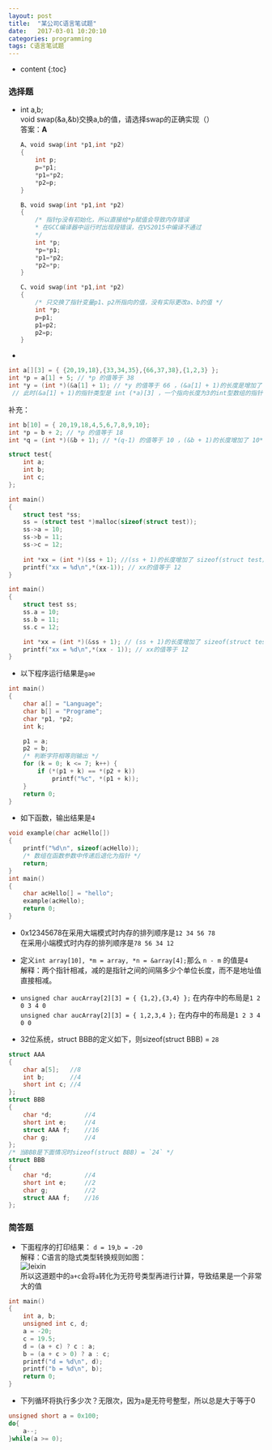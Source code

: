 ```yaml
---
layout: post
title:  "某公司C语言笔试题"
date:   2017-03-01 10:20:10
categories: programming
tags: C语言笔试题 
---
```


* content
{:toc}

### 选择题

* int a,b;   
void swap(&a,&b)交换a,b的值，请选择swap的正确实现（）   
答案：__A__
    ```c
    A、void swap(int *p1,int *p2)
    {
        int p;
        p=*p1;
        *p1=*p2;
        *p2=p;
    }

    B、void swap(int *p1,int *p2)
    {
        /* 指针p没有初始化，所以直接给*p赋值会导致内存错误 
        * 在GCC编译器中运行时出现段错误，在VS2015中编译不通过
        */
        int *p; 
        *p=*p1;
        *p1=*p2;
        *p2=*p;
    }

    C、void swap(int *p1,int *p2)
    {
        /* 只交换了指针变量p1、p2所指向的值，没有实际更改a、b的值 */
        int *p;
        p=p1;
        p1=p2;
        p2=p;
    }
    ```

* 
```c
int a[][3] = { {20,19,18},{33,34,35},{66,37,38},{1,2,3} };   
int *p = a[1] + 5; // *p 的值等于 38
int *y = (int *)(&a[1] + 1); // *y 的值等于 66 ，(&a[1] + 1)的长度是增加了 3*sizeof(int) 个长度 
 // 此时(&a[1] + 1)的指针类型是 int (*a)[3] ，一个指向长度为3的int型数组的指针
```    

补充： 

```c
int b[10] = { 20,19,18,4,5,6,7,8,9,10};  
int *p = b + 2; // *p 的值等于 18    
int *q = (int *)(&b + 1); // *(q-1) 的值等于 10 ，(&b + 1)的长度增加了 10*sizeof(int) 个长度 

struct test{
	int a;
	int b;
	int c;
};

int main()
{
    struct test *ss;
    ss = (struct test *)malloc(sizeof(struct test));
    ss->a = 10;
    ss->b = 11;
    ss->c = 12;
	
    int *xx = (int *)(ss + 1); //(ss + 1)的长度增加了 sizeof(struct test)个长度
    printf("xx = %d\n",*(xx-1)); // xx的值等于 12
}

int main()
{
    struct test ss;
    ss.a = 10;
    ss.b = 11;
    ss.c = 12;

    int *xx = (int *)(&ss + 1); // (ss + 1)的长度增加了 sizeof(struct test)个长度
    printf("xx = %d\n",*(xx - 1)); // xx的值等于 12
}

```

* 以下程序运行结果是`gae`
```c
int main()
{
	char a[] = "Language";
	char b[] = "Programe";
	char *p1, *p2;
	int k;

	p1 = a;
	p2 = b;
    /* 判断字符相等则输出 */
	for (k = 0; k <= 7; k++) {
		if (*(p1 + k) == *(p2 + k))
			printf("%c", *(p1 + k));
	}
	return 0;
}
```

* 如下函数，输出结果是`4`
```c
void example(char acHello[])
{
	printf("%d\n", sizeof(acHello));
    /* 数组在函数参数中传递后退化为指针 */
	return;
}
int main()
{
	char acHello[] = "hello";
	example(acHello);
	return 0;
}
```

* 0x12345678在采用大端模式时内存的排列顺序是`12 34 56 78`   
在采用小端模式时内存的排列顺序是`78 56 34 12`

* 定义`int array[10], *m = array, *n = &array[4];`那么 `n - m` 的值是`4`   
解释：两个指针相减，减的是指针之间的间隔多少个单位长度，而不是地址值直接相减。

* `unsigned char aucArray[2][3] = { {1,2},{3,4} };` 在内存中的布局是`1 2 0 3 4 0`   
`unsigned char aucArray[2][3] = { 1,2,3,4 };` 在内存中的布局是`1 2 3 4 0 0`

* 32位系统，struct BBB的定义如下，则sizeof(struct BBB) = `28`
```c
struct AAA
{
    char a[5];   //8
    int b;       //4
    short int c; //4
};
struct BBB
{
    char *d;         //4
    short int e;     //4
    struct AAA f;    //16
    char g;          //4
};
/* 当BBB是下面情况时sizeof(struct BBB) = `24` */
struct BBB
{
    char *d;         //4
    short int e;     //2
    char g;          //2
    struct AAA f;    //16
};
```

### 简答题

* 下面程序的打印结果： `d = 19`,`b = -20`   
解释：C语言的隐式类型转换规则如图：   
![leixin]({{"/css/pics/leixin.gif"}})   
所以这道题中的`a+c`会将`a`转化为无符号类型再进行计算，导致结果是一个非常大的值
```c
int main()
{
	int a, b;
	unsigned int c, d;
	a = -20;
	c = 19.5;
	d = (a + c) ? c : a;
	b = (a + c > 0) ? a : c;
	printf("d = %d\n", d);
	printf("b = %d\n", b);
	return 0;
}
```

* 下列循环将执行多少次？无限次，因为`a`是无符号整型，所以总是大于等于0
```c
unsigned short a = 0x100;
do{
    a--;
}while(a >= 0);
```